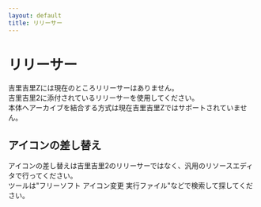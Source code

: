 ```yaml
---
layout: default
title: リリーサー
---
```


# リリーサー
吉里吉里Zには現在のところリリーサーはありません。  
吉里吉里2に添付されているリリーサーを使用してください。  
本体へアーカイブを結合する方式は現在吉里吉里Zではサポートされていません。

## アイコンの差し替え
アイコンの差し替えは吉里吉里2のリリーサーではなく、汎用のリソースエディタで行ってください。  
ツールは"フリーソフト アイコン変更 実行ファイル"などで検索して探してください。